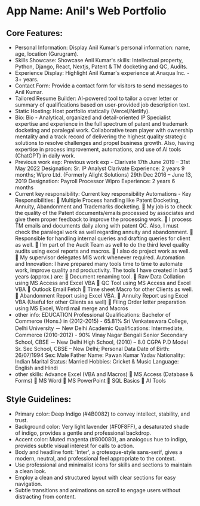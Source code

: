 # **App Name**: Anil's Web Portfolio

## Core Features:

- Personal Information: Display Anil Kumar's personal information: name, age, location (Gurugram).
- Skills Showcase: Showcase Anil Kumar's skills: Intellectual property, Python, Django, React, Nextjs, Patent & TM docketing and QC, Audits.
- Experience Display: Highlight Anil Kumar's experience at Anaqua Inc. - 3+ years.
- Contact Form: Provide a contact form for visitors to send messages to Anil Kumar.
- Tailored Resume Builder: AI-powered tool to tailor a cover letter or summary of qualifications based on user-provided job description text.
- Static Hosting: Host portfolio statically (Vercel/Netlify).
- Bio: Bio - Analytical, organized and detail-oriented IP Specialist expertise and experience in the full spectrum of patent and trademark docketing and paralegal work. Collaborative team player with ownership mentality and a track record of delivering the highest quality strategic solutions to resolve challenges and propel business growth. Also, having expertise in process improvement, automations, and use of AI tools (ChatGPT) in daily work.
- Previous work exp: Previous work exp - Clarivate 17th June 2019 – 31st May 2022 Designation: Sr. IP Analyst Clarivate Experience: 2 years 9 months;  Wipro Ltd. (Formerly Alight Solutions) 29th Dec 2016 – June 13, 2019 Designation: Payroll Processor Wipro Experience: 2 years 6 months
- Current key responsibility: Current key responsibility Automations - Key Responsibilities:  Multiple Process handling like Patent Docketing, Annuity, Abandonment and Trademarks docketing.  My job is to check the quality of the Patent documents/emails processed by associates and give them proper feedback to improve the processing work.  I process TM emails and documents daily along with patent QC. Also, I must check the paralegal work as well regarding annuity and abandonment.  Responsible for handling internal queries and drafting queries for client as well.  I’m part of the Audit Team as well to do the third level quality audits using excel reports and macros.  I also do project work as well.  My supervisor delegates MIS work whenever required. Automation and Innovation: I have prepared many tools time to time to automate work, improve quality and productivity. The tools I have created in last 5 years (approx.) are:  Document renaming tool.  Raw Data Collation using MS Access and Excel VBA  QC Tool using MS Access and Excel VBA  Outlook Email Fetch  Time sheet Macro for other Clients as well.  Abandonment Report using Excel VBA.  Annuity Report using Excel VBA (Useful for other Clients as well)  Filing Order letter preparation using MS Excel, Word mail merge and Macros
- other info: EDUCATION Professional Qualifications: Bachelor of Commerce (Hons.) in (2012-2015) - 65.81% Sri Venkateswara College, Delhi University － New Delhi Academic Qualifications: Intermediate, Commerce (2010-2012) - 90% Vinay Nagar Bengali Senior Secondary School, CBSE － New Delhi High School, (2010) – 8.0 CGPA P.D Model Sr. Sec School, CBSE – New Delhi; Personal Data Date of Birth: 26/07/1994 Sex: Male Father Name: Pawan Kumar Yadav Nationality: Indian Marital Status: Married Hobbies: Cricket & Music Language: English and Hindi
- other skills: Advance Excel (VBA and Macros)  MS Access (Database & Forms)  MS Word  MS PowerPoint  SQL Basics  AI Tools

## Style Guidelines:

- Primary color: Deep Indigo (#4B0082) to convey intellect, stability, and trust.
- Background color: Very light lavender (#F0F8FF), a desaturated shade of indigo, provides a gentle and professional backdrop.
- Accent color: Muted magenta (#800080), an analogous hue to indigo, provides subtle visual interest for calls to action.
- Body and headline font: 'Inter', a grotesque-style sans-serif, gives a modern, neutral, and professional feel appropriate to the context.
- Use professional and minimalist icons for skills and sections to maintain a clean look.
- Employ a clean and structured layout with clear sections for easy navigation.
- Subtle transitions and animations on scroll to engage users without distracting from content.